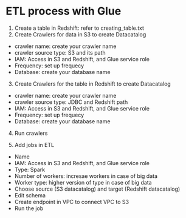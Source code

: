 # ETL process with Glue

1. Create a table in Redshift: refer to creating_table.txt
2. Create Crawlers for data in S3 to create Datacatalog

- crawler name: create your crawler name
- crawler source type: S3 and its path
- IAM: Access in S3 and Redshift, and Glue service role
- Frequency: set up frequecy
- Database: create your database name

3. Create Crawlers for the table in Redshift to create Datacatalog

- crawler name: create your crawler name
- crawler source type: JDBC and Redshift path
- IAM: Access in S3 and Redshift, and Glue service role
- Frequency: set up frequecy
- Database: create your database name

4. Run crawlers

5. Add jobs in ETL

- Name
- IAM: Access in S3 and Redshift, and Glue service role
- Type: Spark
- Number of workers: incresae workers in case of big data
- Worker type: higher version of type in case of big data
- Choose source (S3 datacatalog) and target (Redshift datacatalog)
- Edit schema
- Create endpoint in VPC to connect VPC to S3
- Run the job
